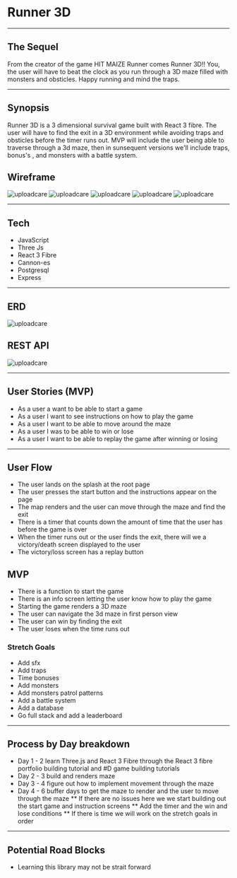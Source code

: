 # Runner 3D
------------------------------------------------------
## The Sequel

From the creator of the game HIT MAIZE Runner comes Runner 3D!! You, the user will have to beat the clock as you run through a 3D maze filled with monsters and obsticles. Happy running and mind the traps.

------------------------------------------------------
## Synopsis

Runner 3D is a 3 dimensional survival game built with React 3 fibre. The user will have to find the exit in a 3D environment while avoiding traps and obsticles before the timer runs out. MVP will include the user being able to traverse through a 3d maze, then in sunsequent versions we'll include traps, bonus's , and monsters with a battle system.

## Wireframe
![uploadcare](https://ucarecdn.com/3dab7eb0-4777-41ba-a136-19dbd965a6ca/)
![uploadcare](https://ucarecdn.com/c271db2f-775f-4e69-a63c-3d88bae00fbe/)
![uploadcare](https://ucarecdn.com/417a06c7-c8d0-45e8-8007-8079ab7b3e0d/)
![uploadcare](https://ucarecdn.com/60e3fae8-cbe3-4a83-b983-e0314a16907b/)
![uploadcare](https://ucarecdn.com/292bc6bb-9e1d-42ff-96b1-c3f221e15e6a/)

-------------------------------------------------------
## Tech

* JavaScript
* Three Js
* React 3 Fibre
* Cannon-es
* Postgresql
* Express

-------------------------------------------------------
## ERD

![uploadcare](https://ucarecdn.com/78feeea2-6f67-465d-834c-708fde77d8f2/)


## REST API
![uploadcare](https://ucarecdn.com/fae6df68-2b91-4203-bec3-dc7e2dd8623b/)





-------------------------------------------------------
## User Stories (MVP)

* As a user a want to be able to start a game
* As a user I want to see instructions on how to play the game
* As a user I want to be able to move around the maze
* As a user I was to be able to win or lose
* As a user I want to be able to replay the game after winning or losing

---------------------------------------------------------

## User Flow

* The user lands on the splash at the root page
* The user presses the start button and the instructions appear on the page 
* The map renders and the user can move through the maze and find the exit
* There is a timer that counts down the amount of time that the user has before the game is over
* When the timer runs out or the user finds the exit, there will we a victory/death screen displayed to the user
* The victory/loss screen has a replay button


## MVP



* There is a function to start the game
* There is an info screen letting the user know how to play the game
* Starting the game renders a 3D maze
* The user can navigate the 3d maze in first person view
* The user can win by finding the exit
* The user loses when the time runs out

### Stretch Goals

* Add sfx
* Add traps
* Time bonuses
* Add monsters
* Add monsters patrol patterns
* Add a battle system
* Add a database
* Go full stack and add a leaderboard

-------------------------------------------------------------

## Process by Day breakdown

* Day 1 - 2 learn Three.js and React 3 Fibre through the React 3 fibre portfolio building tutorial and #D game building tutorials
* Day 2 - 3 build and renders maze
* Day 3 - 4 figure out how to implement movement through the maze
* Day 4 - 6 buffer days to get the maze to render and the user to move through the maze
** If there are no issues here we we start building out the start game and instruction screens
** Add the timer and the win and lose conditions
** If there is time we will work on the stretch goals in order

-------------------------------------------------------------

## Potential Road Blocks

* Learning this library may not be strait forward